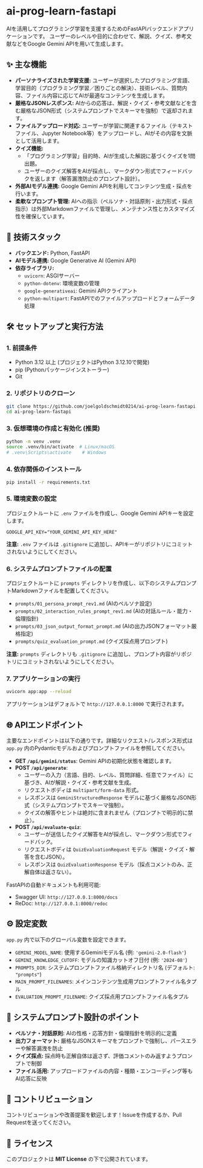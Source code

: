 # ai-prog-learn-fastapi

AIを活用してプログラミング学習を支援するためのFastAPIバックエンドアプリケーションです。
ユーザーのレベルや目的に合わせて、解説、クイズ、参考文献などをGoogle Gemini APIを用いて生成します。

## ✨ 主な機能

* **パーソナライズされた学習支援:** ユーザーが選択したプログラミング言語、学習目的（プログラミング学習／困りごとの解決）、技術レベル、質問内容、ファイル内容に応じてAIが最適なコンテンツを生成します。
* **厳格なJSONレスポンス:** AIからの応答は、解説・クイズ・参考文献などを含む厳格なJSON形式（システムプロンプトでスキーマを強制）で返却されます。
* **ファイルアップロード対応:** ユーザーが学習に関連するファイル（テキストファイル、Jupyter Notebook等）をアップロードし、AIがその内容を文脈として活用します。
* **クイズ機能:**
  * 「プログラミング学習」目的時、AIが生成した解説に基づくクイズを1問出題。
  * ユーザーのクイズ解答をAIが採点し、マークダウン形式でフィードバックを返します（解答漏洩防止のプロンプト設計）。
* **外部AIモデル連携:** Google Gemini APIを利用してコンテンツ生成・採点を行います。
* **柔軟なプロンプト管理:** AIへの指示（ペルソナ・対話原則・出力形式・採点指示）は外部Markdownファイルで管理し、メンテナンス性とカスタマイズ性を確保しています。

## 🚀 技術スタック

* **バックエンド:** Python, FastAPI
* **AIモデル連携:** Google Generative AI (Gemini API)
* **依存ライブラリ:**
  * `uvicorn`: ASGIサーバー
  * `python-dotenv`: 環境変数の管理
  * `google-generativeai`: Gemini APIクライアント
  * `python-multipart`: FastAPIでのファイルアップロードとフォームデータ処理

## 🛠️ セットアップと実行方法

### 1. 前提条件

* Python 3.12 以上 (プロジェクトはPython 3.12.10で開発)
* pip (Pythonパッケージインストーラー)
* Git

### 2. リポジトリのクローン

```bash
git clone https://github.com/joelgoldschmidt0214/ai-prog-learn-fastapi.git
cd ai-prog-learn-fastapi
```

### 3. 仮想環境の作成と有効化 (推奨)

```bash
python -m venv .venv
source .venv/bin/activate  # Linux/macOS
# .venv\Scripts\activate    # Windows
```

### 4. 依存関係のインストール

```bash
pip install -r requirements.txt
```

### 5. 環境変数の設定

プロジェクトルートに `.env` ファイルを作成し、Google Gemini APIキーを設定します。

```env
GOOGLE_API_KEY="YOUR_GEMINI_API_KEY_HERE"
```

**注意:** `.env` ファイルは `.gitignore` に追加し、APIキーがリポジトリにコミットされないようにしてください。

### 6. システムプロンプトファイルの配置

プロジェクトルートに `prompts` ディレクトリを作成し、以下のシステムプロンプトMarkdownファイルを配置してください。

* `prompts/01_persona_prompt_rev1.md` (AIのペルソナ設定)
* `prompts/02_interaction_rules_prompt_rev1.md` (AIの対話ルール・能力・倫理指針)
* `prompts/03_json_output_format_prompt.md` (AIの出力JSONフォーマット厳格指定)
* `prompts/quiz_evaluation_prompt.md` (クイズ採点用プロンプト)

**注意:** `prompts` ディレクトリも `.gitignore` に追加し、プロンプト内容がリポジトリにコミットされないようにしてください。

### 7. アプリケーションの実行

```bash
uvicorn app:app --reload
```

アプリケーションはデフォルトで `http://127.0.0.1:8000` で実行されます。

## 🌐 APIエンドポイント

主要なエンドポイントは以下の通りです。詳細なリクエスト/レスポンス形式は `app.py` 内のPydanticモデルおよびプロンプトファイルを参照してください。

* **GET `/api/gemini/status`**: Gemini APIの初期化状態を確認します。
* **POST `/api/generate`**:
  * ユーザーの入力（言語、目的、レベル、質問詳細、任意でファイル）に基づき、AIが解説・クイズ・参考文献を生成。
  * リクエストボディは `multipart/form-data` 形式。
  * レスポンスは `GeminiStructuredResponse` モデルに基づく厳格なJSON形式（システムプロンプトでスキーマ強制）。
  * クイズの解答やヒントは絶対に含まれません（プロンプトで明示的に禁止）。
* **POST `/api/evaluate-quiz`**:
  * ユーザーが送信したクイズ解答をAIが採点し、マークダウン形式でフィードバック。
  * リクエストボディは `QuizEvaluationRequest` モデル（解説・クイズ・解答を含むJSON）。
  * レスポンスは `QuizEvaluationResponse` モデル（採点コメントのみ、正解自体は返さない）。

FastAPIの自動ドキュメントも利用可能:

* Swagger UI: `http://127.0.0.1:8000/docs`
* ReDoc: `http://127.0.0.1:8000/redoc`

## ⚙️ 設定変数

`app.py` 内で以下のグローバル変数を設定できます。

* `GEMINI_MODEL_NAME`: 使用するGeminiモデル名 (例: `'gemini-2.0-flash'`)
* `GEMINI_KNOWLEDGE_CUTOFF`: モデルの知識カットオフ日付 (例: `'2024-08'`)
* `PROMPTS_DIR`: システムプロンプトファイル格納ディレクトリ名 (デフォルト: `"prompts"`)
* `MAIN_PROMPT_FILENAMES`: メインコンテンツ生成用プロンプトファイル名タプル
* `EVALUATION_PROMPT_FILENAME`: クイズ採点用プロンプトファイル名タプル

## 📝 システムプロンプト設計のポイント

* **ペルソナ・対話原則:** AIの性格・応答方針・倫理指針を明示的に定義
* **出力フォーマット:** 厳格なJSONスキーマをプロンプトで強制し、パースエラーや解答漏洩を防止
* **クイズ採点:** 採点時も正解自体は返さず、評価コメントのみ返すようプロンプトで制御
* **ファイル活用:** アップロードファイルの内容・種類・エンコーディング等もAI応答に反映

## 🤝 コントリビューション

コントリビューションや改善提案を歓迎します！Issueを作成するか、Pull Requestを送ってください。

## 📝 ライセンス

このプロジェクトは **MIT License** の下で公開されています。
